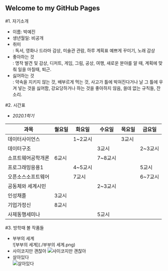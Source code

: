 ## Welcome to my GitHub Pages

#1. 자기소개  
- 이름: 박예진
- 생년월일: 비공개
- 취미  
: 독서, 영화나 드라마 감상, 미술관 관람, 하루 계획표 예쁘게 꾸미기, 노래 감상
- 좋아하는 것  
: 명작 발견 및 감상, 디저트, 게임, 그림, 공상, 여행, 새로운 분야를 알 때, 계획에 맞춰 일을 마칠때, 퇴근.
- 싫어하는 것  
: 약속을 지키지 않는 것, 배부르게 먹는 것, 사고가 틀에 박혀진다거나 날 그 틀에 우겨 넣는 것을 싫어함, 강요당하거나 하는 것을 좋아하지 않음, 쓸데 없는 규칙들, 잔소리.
>

#2. 시간표
- *2020.1학기*

| 과목 | 월요일 | 화요일 | 수요일 | 목요일 | 금요일 |
|-----|-------|------|------|-----|-------|
|데이터사이언스| | 1~2교시 | | 3교시 | |
|데이터구조| |  | 3교시 | | 2~3교시|     
|소프트웨어공학개론| 6교시 | | 7~8교시 | | |
|프로그래밍응용1| | 4~5교시 | | | 5교시 |
|오픈소스소프트웨어| | 7교시 | | | 6~7교시|
|공동체와 세계시민| | | 2~3교시 | | |
|인성채플| 3교시 | | | | |
|기업가정신| 8교시 | | | | |
|사제동행세미나| | | 5교시 | | |


#3. 방학때 볼 작품들
- 부부의 세계  
![부부의 세계](./부부의 세계.png)
- 사이코지만 괜찮아
![사이코지만 괜찮아](https://image.ytn.co.kr/general/jpg/2020/0616/202006161020247011_d.jpg)
- 살아있다  
![살아있다](https://post-phinf.pstatic.net/MjAyMDA1MjdfMjQz/MDAxNTkwNTQyMjUxOTUx.4xhB-8ALMzi5Nod8DPZmfU2QET1BKT-pU6wp_N4Y9lwg.9MbDNBzN48wHQ8cBLvtGtz9wBQZ6QIMwxtKu5OGiQLEg.JPEG/%EC%82%B4%EC%95%84%EC%9E%88%EB%8B%A4_%EB%A9%94%EC%9D%B8_%ED%8F%AC%EC%8A%A4%ED%84%B0_0624%28%EC%A0%80%EC%9A%A9%EB%9F%89%29.jpg?type=w1200)  
